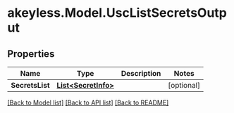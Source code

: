 # akeyless.Model.UscListSecretsOutput

## Properties

Name | Type | Description | Notes
------------ | ------------- | ------------- | -------------
**SecretsList** | [**List&lt;SecretInfo&gt;**](SecretInfo.md) |  | [optional] 

[[Back to Model list]](../README.md#documentation-for-models) [[Back to API list]](../README.md#documentation-for-api-endpoints) [[Back to README]](../README.md)

